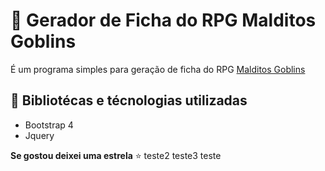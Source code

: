 # :page_facing_up: Gerador de Ficha do RPG Malditos Goblins

É um programa simples para geração de ficha do RPG [Malditos Goblins](https://coisinhaverde.com.br/jogos/portfolio/malditos-goblins/ "Link Site Malditos Goblins")

## :notebook_with_decorative_cover: Bibliotécas e técnologias utilizadas
- Bootstrap 4
- Jquery

**Se gostou deixei uma estrela** :star:
teste2
teste3
teste
